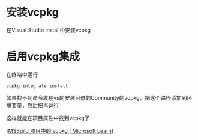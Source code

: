 # 安装vcpkg
在Visual Studio install中安装vcpkg

# 启用vcpkg集成
在终端中运行
```shell
vcpkg integrate install
```
如果找不到命令就在vs的安装目录的Community的vcpkg，把这个路径添加到环境变量，然后把再运行

这样就能在项目属性中找到vcpkg了

[[MSBuild 项目中的 vcpkg | Microsoft Learn](https://learn.microsoft.com/zh-cn/vcpkg/users/buildsystems/msbuild-integration)]
